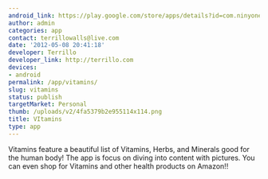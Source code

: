 ```yaml
---
android_link: https://play.google.com/store/apps/details?id=com.ninyone.vitamins
author: admin
categories: app
contact: terrillowalls@live.com
date: '2012-05-08 20:41:18'
developer: Terrillo
developer_link: http://terrillo.com
devices: 
- android
permalink: /app/vitamins/
slug: vitamins
status: publish
targetMarket: Personal
thumb: /uploads/v2/4fa5379b2e955114x114.png
title: VItamins
type: app
---
```


Vitamins feature a beautiful list of Vitamins, Herbs, and Minerals good for the human body! The app is focus on diving into content with pictures. You can even shop for Vitamins and other health products on Amazon!!